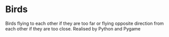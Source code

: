 # Birds
Birds flying to each other if they are too far or flying opposite direction from each other if they are too close.
Realised by Python and Pygame

